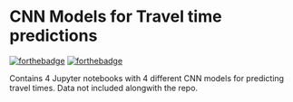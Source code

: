 # CNN Models for Travel time predictions
[![forthebadge](https://forthebadge.com/images/badges/60-percent-of-the-time-works-every-time.svg)](https://forthebadge.com)
[![forthebadge](https://forthebadge.com/images/badges/pretty-risque.svg)](https://forthebadge.com)

Contains 4 Jupyter notebooks with 4 different CNN models for predicting travel times. Data not included alongwith the repo.
